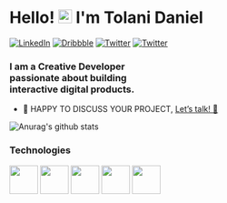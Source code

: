 # Hello! <img src="https://user-images.githubusercontent.com/1303154/88677602-1635ba80-d120-11ea-84d8-d263ba5fc3c0.gif" width="24px" height="24px" alt="hi"> I'm Tolani Daniel 

<p align="left">
<a href="https://www.linkedin.com/in/daniel-tolani-a3b4781a6">
<img src="https://img.shields.io/badge/-LinkedIn-%233781da" alt="LinkedIn"/></a> 
<a href="https://dribbble.com/daniel_tolani">
<img src="https://img.shields.io/badge/-Dribbble-%23ff5798" alt="Dribbble"/></a> 
<a href="https://twitter.com/daniel_tolani_">
<img src="https://img.shields.io/badge/-Twitter-%231DA1F2" alt="Twitter" /></a> 
<a href="https://www.instagram.com/daniel_tolani/">
<img src="https://img.shields.io/badge/-Instagram-%23ff5798" alt="Twitter" /></a>
</p>

### I am a Creative Developer <br> passionate about building <br> interactive digital products.
  
  * 🤙 HAPPY TO DISCUSS YOUR PROJECT, <a href="#"> Let’s talk! 👋 </a>
  
  ![Anurag's github stats](https://github-readme-stats.vercel.app/api?username=danieltolani&show_icons=true&include_all_commits=true&title_color=ffffff&theme=dracula&icon_color=#7FFF00)
  
  <h3>Technologies</h3>
<p>
<img height=50 src="https://www.vectorlogo.zone/logos/sass-lang/sass-lang-icon.svg"/>
 
<img height=50 src="https://www.vectorlogo.zone/logos/figma/figma-icon.svg">
 
<img height="50" src="https://www.vectorlogo.zone/logos/git-scm/git-scm-ar21.svg">
 
 <img height=50 src="https://www.vectorlogo.zone/logos/pugjs/pugjs-icon.svg"/>
 
  <img height=50 src="https://www.vectorlogo.zone/logos/javascript/javascript-icon.svg"/>
 
</p>
 
